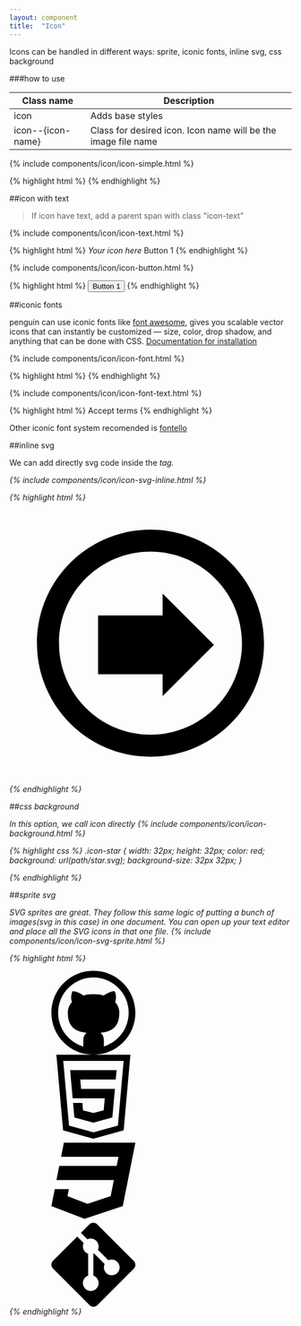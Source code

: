 ```yaml
---
layout: component
title:  "Icon"
---
```


Icons can be handled in different ways: sprite, iconic fonts, inline svg, css background

###how to use

| Class name                     | Description                                                   |
| ----------                     | -----------                                                   |
| icon              | Adds base styles                                              |
| icon--{icon-name} | Class for desired icon. Icon name will be the image file name |

{% include components/icon/icon-simple.html %}

{% highlight html %}
<i class="icon icon--bell" aria-hidden="true"></i>
{% endhighlight %}

##icon with text

> If icon have text, add a parent span with class "icon-text"

{% include components/icon/icon-text.html %}

{% highlight html %}
<span class="icon-text">
    <i class="icon icon--invert" aria-hidden="true">
        *Your icon here*
    </i>
    Button 1
</span>
{% endhighlight %}

{% include components/icon/icon-button.html %}

{% highlight html %}
<button class="btn btn--primary">
    <span class="icon-text"><i class="icon" aria-hidden="true"></i>Button 1</span>
</button>
{% endhighlight %}

##iconic fonts

penguin can use iconic fonts like [font awesome](http://fortawesome.github.io/Font-Awesome/ "font awesome web"), gives you scalable vector icons that can instantly be customized — size, color, drop shadow, and anything that can be done with CSS. [Documentation for installation](http://fortawesome.github.io/Font-Awesome/get-started/ "font awesome web")

{% include components/icon/icon-font.html %}

{% highlight html %}
<i class="fa fa-check"></i>
{% endhighlight %}

{% include components/icon/icon-font-text.html %}

{% highlight html %}
<span class="icon-text"><i class="fa fa-check"></i>Accept terms</span>
{% endhighlight %}


Other iconic font system recomended is [fontello](http://fontello.com/ "fontello web")

##inline svg

We can add directly svg code inside the <i> tag.

{% include components/icon/icon-svg-inline.html %}

{% highlight html %}
<i class="icon" aria-hidden="true">
    <svg version="1.1" xmlns="http://www.w3.org/2000/svg" xmlns:xlink="http://www.w3.org/1999/xlink" x="0px" y="0px" viewBox="0 0 512 512" enable-background="new 0 0 512 512" xml:space="preserve">
        <path d="M160.879,312.387V205.609h117.064v-39.627l93.178,93.016l-93.178,93.018v-39.629H160.879z M90,256
            c0,91.756,74.258,166,166,166c91.755,0,166-74.258,166-166c0-91.755-74.258-166-166-166C164.245,90,90,164.259,90,256z M462,256
            c0,113.771-92.229,206-206,206S50,369.771,50,256c0-113.771,92.229-206,206-206S462,142.229,462,256z"></path>
    </svg>
</i>
{% endhighlight %}

##css background

In this option, we call icon directly 
{% include components/icon/icon-background.html %}

{% highlight css %}
.icon-star {
  width: 32px;
  height: 32px;
  color: red;
  background: url(path/star.svg);
  background-size: 32px 32px;
}

<i class="icon icon-star"></i>
{% endhighlight %}


##sprite svg

SVG sprites are great. They follow this same logic of putting a bunch of images(svg in this case) in one document. You can open up your text editor and place all the SVG icons in that one file.
{% include components/icon/icon-svg-sprite.html %}

{% highlight html %}
<!-- svg sprite -->
<svg display="none" width="0" height="0" version="1.1" xmlns="http://www.w3.org/2000/svg" xmlns:xlink="http://www.w3.org/1999/xlink">
<defs>
<symbol id="icon-github" viewBox="0 0 1024 1024">
    <title>github</title>
    <path class="path1" d="M512 0c-282.77 0-512 229.23-512 512s229.23 512 512 512 512-229.23 512-512-229.23-512-512-512zM816.056 816.056c-39.518 39.516-85.512 70.532-136.708 92.186-13.006 5.5-26.214 10.328-39.6 14.492v-76.734c0-40.334-13.834-70-41.5-89 17.334-1.666 33.25-4 47.75-7s29.834-7.334 46-13 30.666-12.416 43.5-20.25 25.166-18 37-30.5 21.75-26.666 29.75-42.5 14.334-34.834 19-57 7-46.584 7-73.25c0-51.666-16.834-95.666-50.5-132 15.334-40 13.666-83.5-5-130.5l-12.5-1.5c-8.666-1-24.25 2.666-46.75 11s-47.75 22-75.75 41c-39.666-11-80.834-16.5-123.5-16.5-43 0-84 5.5-123 16.5-17.666-12-34.416-21.916-50.25-29.75s-28.5-13.166-38-16-18.334-4.584-26.5-5.25-13.416-0.834-15.75-0.5-4 0.666-5 1c-18.666 47.334-20.334 90.834-5 130.5-33.666 36.334-50.5 80.334-50.5 132 0 26.666 2.334 51.084 7 73.25s11 41.166 19 57 17.916 30 29.75 42.5 24.166 22.666 37 30.5 27.334 14.584 43.5 20.25 31.5 10 46 13 30.416 5.334 47.75 7c-27.334 18.666-41 48.334-41 89v78.23c-15.098-4.494-29.98-9.804-44.6-15.988-51.194-21.654-97.188-52.67-136.706-92.186-39.516-39.518-70.534-85.512-92.186-136.708-22.398-52.958-33.756-109.262-33.756-167.348s11.358-114.39 33.758-167.35c21.654-51.194 52.67-97.188 92.186-136.706s85.512-70.534 136.706-92.186c52.96-22.4 109.264-33.758 167.35-33.758s114.39 11.358 167.35 33.758c51.196 21.654 97.19 52.67 136.708 92.186 39.516 39.516 70.532 85.512 92.186 136.706 22.398 52.96 33.756 109.264 33.756 167.35s-11.358 114.39-33.758 167.35c-21.654 51.194-52.67 97.19-92.186 136.706z"></path>
</symbol>
<symbol id="icon-html5" viewBox="0 0 1024 1024">
    <title>html5</title>
    <path class="path1" d="M60.538 0l82.144 921.63 368.756 102.37 369.724-102.524 82.3-921.476h-902.924zM810.762 862.824l-297.226 82.376v0.466l-0.776-0.234-0.782 0.234v-0.466l-297.222-82.376-70.242-787.486h736.496l-70.248 787.486zM650.754 530.204l-13.070 146.552-126.21 34.070-125.862-33.916-8.050-90.234h-113.49l15.83 177.512 232.076 64.176 231.342-64.176 31.040-347.012h-411.966l-10.302-115.748h432.534l10.112-113.026h-566.218l30.498 341.802z"></path>
</symbol>
<symbol id="icon-css3" viewBox="0 0 1024 1024">
    <title>css3</title>
    <path class="path1" d="M152.388 48.522l-34.36 171.926h699.748l-21.884 111.054h-700.188l-33.892 171.898h699.684l-39.018 196.064-282.012 93.422-244.4-93.422 16.728-85.042h-171.898l-40.896 206.352 404.226 154.704 466.006-154.704 153.768-772.252z"></path>
</symbol>
<symbol id="icon-git" viewBox="0 0 1024 1024">
    <title>git</title>
    <path class="path1" d="M1004.692 466.394l-447.096-447.080c-25.738-25.754-67.496-25.754-93.268 0l-103.882 103.876 78.17 78.17c12.532-5.996 26.564-9.36 41.384-9.36 53.020 0 96 42.98 96 96 0 14.82-3.364 28.854-9.362 41.386l127.976 127.974c12.532-5.996 26.566-9.36 41.386-9.36 53.020 0 96 42.98 96 96s-42.98 96-96 96-96-42.98-96-96c0-14.82 3.364-28.854 9.362-41.386l-127.976-127.974c-3.042 1.456-6.176 2.742-9.384 3.876v266.968c37.282 13.182 64 48.718 64 90.516 0 53.020-42.98 96-96 96s-96-42.98-96-96c0-41.796 26.718-77.334 64-90.516v-266.968c-37.282-13.18-64-48.72-64-90.516 0-14.82 3.364-28.852 9.36-41.384l-78.17-78.17-295.892 295.876c-25.75 25.776-25.75 67.534 0 93.288l447.12 447.080c25.738 25.75 67.484 25.75 93.268 0l445.006-445.006c25.758-25.762 25.758-67.54-0.002-93.29z"></path>
</symbol>
</defs>
</svg>

<div class="sprite-svg">
    <svg class="icon icon--github"><use xlink:href="#icon-github"></use></svg>
</div>
<div class="sprite-svg">
    <svg class="icon icon--html5"><use xlink:href="#icon-html5"></use></svg>
</div>
<div class="sprite-svg">
    <svg class="icon icon--css3"><use xlink:href="#icon-css3"></use></svg>
</div>
<div class="sprite-svg">
    <svg class="icon icon--git"><use xlink:href="#icon-git"></use></svg>
</div>
{% endhighlight %}